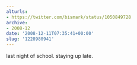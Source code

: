 ```yaml
---
alturls:
- https://twitter.com/bismark/status/1050849728
archive:
- 2008-12
date: '2008-12-11T07:35:41+00:00'
slug: '1228980941'
---
```


last night of school. staying up late.

